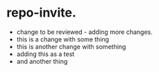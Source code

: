 # repo-invite.   

- change to be reviewed - adding more changes.  
- this is a change with some thing
- this is another change with something
- adding this as a test
- and another thing
